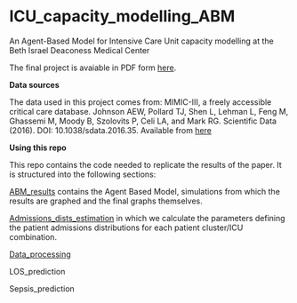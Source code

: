 # ICU_capacity_modelling_ABM

An Agent-Based Model for Intensive Care Unit capacity modelling at the Beth Israel Deaconess Medical Center

The final project is avaiable in PDF form [here](https://github.com/c-maine/ICU_capacity_modelling_ABM/blob/master/Submitted_Thesis.pdf). 

**Data sources**

The data used in this project comes from: MIMIC-III, a freely accessible critical care database. Johnson AEW, Pollard TJ, Shen L, Lehman L, Feng M, Ghassemi M, Moody B, Szolovits P, Celi LA, and Mark RG. Scientific Data (2016). DOI: 10.1038/sdata.2016.35. Available from [here](http://www.nature.com/articles/sdata201635)

**Using this repo**

This repo contains the code needed to replicate the results of the paper. It is structured into the following sections:

[ABM_results](https://github.com/c-maine/ICU_capacity_modelling_ABM/tree/master/ABM_results) contains the Agent Based Model, simulations from which the results are graphed and the final graphs themselves.

[Admissions_dists_estimation](https://github.com/c-maine/ICU_capacity_modelling_ABM/tree/master/Admissions_dists_estimation) in which we calculate the parameters defining the patient admissions distributions for each patient cluster/ICU combination. 

[Data_processing](https://github.com/c-maine/ICU_capacity_modelling_ABM/tree/master/Data_processing)

LOS_prediction

Sepsis_prediction
